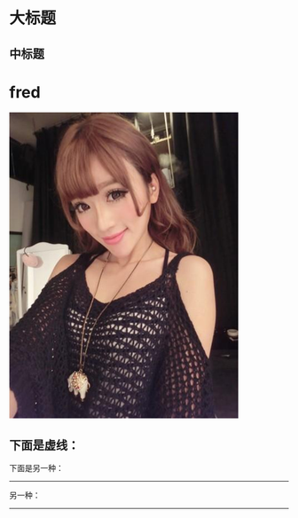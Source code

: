 大标题
====
中标题
---
# fred
![Alt text](https://github.com/samFromChina/fred/blob/dev/Screenshots/1.jpg)

下面是虚线：
---
下面是另一种：
****
另一种：
____
